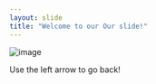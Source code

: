 ```yaml
---
layout: slide
title: "Welcome to our Our slide!"
---
```

![image](https://user-images.githubusercontent.com/89624595/138085103-2cd00c1d-9729-4e28-bb35-c9962488c2a2.png)

Use the left arrow to go back!
